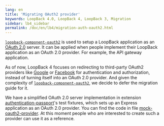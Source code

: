 ```yaml
---
lang: en
title: 'Migrating OAuth2 provider'
keywords: LoopBack 4.0, LoopBack 4, LoopBack 3, Migration
sidebar: lb4_sidebar
permalink: /doc/en/lb4/migration-auth-oauth2.html
---
```


[`loopback-component-oauth2`](https://github.com/strongloop/loopback-component-oauth2)
is used to setup a LoopBack application as an [OAuth 2.0](https://oauth.net/2/)
server. It can be applied when people implement their LoopBack application as an
OAuth 2.0 provider. For example, the API gateway application.

As of now, LoopBack 4 focuses on redirecting to third-party OAuth2 providers
like [Google](https://developers.google.com/identity/protocols/oauth2) or
[Facebook](https://developers.facebook.com/docs/facebook-login/) for
authentication and authorization, instead of turning itself into an OAuth 2.0
provider. And given the complexity of
[`loopback-component-oauth2`](https://github.com/strongloop/loopback-component-oauth2),
we decide to defer the migration guide for it.

We have a simplified OAuth 2.0 server implementation in extension
[authentication-passport](https://github.com/strongloop/loopback-next/blob/master/extensions/authentication-passport)'s
test fixtures, which sets up an Express application as an OAuth 2.0 provider.
You can find the code in file
[mock-oauth2-provider](https://github.com/strongloop/loopback-next/blob/master/fixtures/mock-oauth2-provider).
At this moment people who are interested to create such a provider can use it as
a reference.
